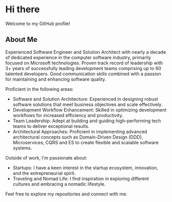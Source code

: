 # Hi there

Welcome to my GitHub profile! 

## About Me

Experienced Software Engineer and Solution Architect with nearly a decade of dedicated experience in the computer software industry, primarily focused on Microsoft technologies. Proven track record of leadership with 3+ years of successfully leading development teams comprising up to 60 talented developers. Good communication skills combined with a passion for maintaining and enhancing software quality.

Proficient in the following areas:
* Software and Solution Architecture: Experienced in designing robust software solutions that meet business objectives and scale effectively.
* Development Workflow Enhancement: Skilled in optimizing development workflows for increased efficiency and productivity.
* Team Leadership: Adept at building and guiding high-performing tech teams to deliver exceptional results.
* Architectural Approaches: Proficient in implementing advanced architectural concepts such as Domain-Driven Design (DDD), Microservices, CQRS and ES to create flexible and scalable software systems.

Outside of work, I'm passionate about:
* Startups: I have a keen interest in the startup ecosystem, innovation, and the entrepreneurial spirit.
* Traveling and Nomad Life: I find inspiration in exploring different cultures and embracing a nomadic lifestyle.

Feel free to explore my repositories and connect with me.
